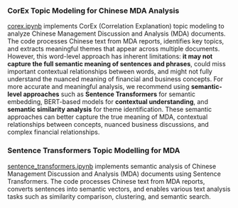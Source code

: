 ### CorEx Topic Modeling for Chinese MDA Analysis

[corex.ipynb](./code/corex.ipynb) implements CorEx (Correlation Explanation) topic modeling to analyze Chinese Management Discussion and Analysis (MDA) documents. The code processes Chinese text from MDA reports, identifies key topics, and extracts meaningful themes that appear across multiple documents. However, this word-level approach has inherent limitations: **it may not capture the full semantic meaning of sentences and phrases**, could miss important contextual relationships between words, and might not fully understand the nuanced meaning of financial and business concepts. For more accurate and meaningful analysis, we recommend using **semantic-level approaches** such as **Sentence Transformers** for semantic embedding, BERT-based models for **contextual understanding**, and **semantic similarity analysis** for theme identification. These semantic approaches can better capture the true meaning of MDA, contextual relationships between concepts, nuanced business discussions, and complex financial relationships.

### Sentence Transformers Topic Modelling for MDA

[sentence_transformers.ipynb](./code/sentence_transformers.ipynb) implements semantic analysis of Chinese Management Discussion and Analysis (MDA) documents using Sentence Transformers. The code processes Chinese text from MDA reports, converts sentences into semantic vectors, and enables various text analysis tasks such as similarity comparison, clustering, and semantic search.
